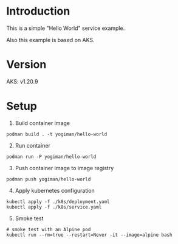 # Introduction

This is a simple "Hello World" service example.

Also this example is based on AKS.

# Version

AKS: v1.20.9


# Setup

1. Build container image

``` shell
podman build . -t yogiman/hello-world
```

2. Run container

``` shell
podman run -P yogiman/hello-world
```

3. Push container image to image registry


``` shell
podman push yogiman/hello-world
```

4. Apply kubernetes configuration

``` shell
kubectl apply -f ./k8s/deployment.yaml
kubectl apply -f ./k8s/service.yaml
```

5. Smoke test

``` shell
# smoke test with an Alpine pod
kubectl run --rm=true --restart=Never -it --image=alpine bash
```
